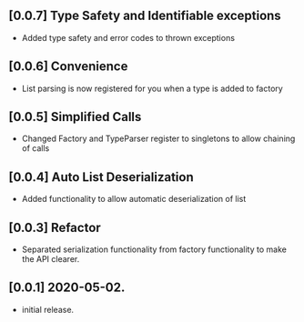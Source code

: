 ## [0.0.7] Type Safety and Identifiable exceptions

* Added type safety and error codes to thrown exceptions
## [0.0.6] Convenience

* List parsing is now registered for you when a type is added to factory

## [0.0.5] Simplified Calls

* Changed Factory and TypeParser register to singletons to allow chaining of calls

## [0.0.4] Auto List Deserialization

* Added functionality to allow automatic deserialization of list

## [0.0.3] Refactor

* Separated serialization functionality from factory functionality to make the API clearer.
## [0.0.1] 2020-05-02.

* initial release.










